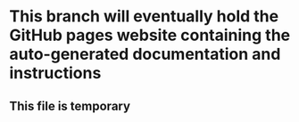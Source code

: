 # This branch will eventually hold the GitHub pages website containing the auto-generated documentation and instructions

## This file is temporary
